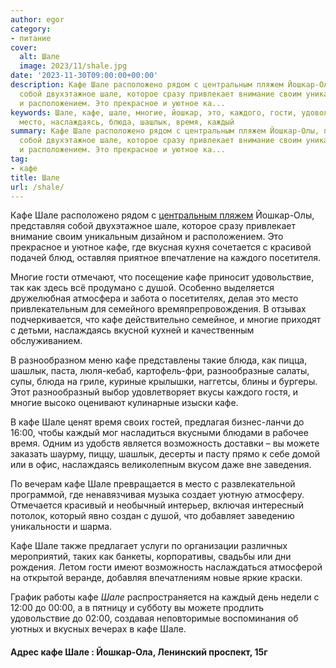 ```yaml
---
author: egor
category:
- питание
cover:
  alt: Шале
  image: 2023/11/shale.jpg
date: '2023-11-30T09:00:00+00:00'
description: Кафе Шале расположено рядом с центральным пляжем Йошкар-Олы, представляя
  собой двухэтажное шале, которое сразу привлекает внимание своим уникальным дизайном
  и расположением. Это прекрасное и уютное ка...
keywords: Шале, кафе, шале, многие, йошкар, это, каждого, гости, удовольствие, душой,
  место, наслаждаясь, блюда, шашлык, время, каждый
summary: Кафе Шале расположено рядом с центральным пляжем Йошкар-Олы, представляя
  собой двухэтажное шале, которое сразу привлекает внимание своим уникальным дизайном
  и расположением. Это прекрасное и уютное ка...
tag:
- кафе
title: Шале
url: /shale/
---
```


Кафе Шале расположено рядом с [центральным пляжем](/czentralnyj-plyazh-joshkar-oly/) Йошкар-Олы, представляя собой двухэтажное шале, которое сразу привлекает внимание своим уникальным дизайном и расположением. Это прекрасное и уютное кафе, где вкусная кухня сочетается с красивой подачей блюд, оставляя приятное впечатление на каждого посетителя.

Многие гости отмечают, что посещение кафе приносит удовольствие, так как здесь всё продумано с душой. Особенно выделяется дружелюбная атмосфера и забота о посетителях, делая это место привлекательным для семейного времяпрепровождения. В отзывах подчеркивается, что кафе действительно семейное, и многие приходят с детьми, наслаждаясь вкусной кухней и качественным обслуживанием.

В разнообразном меню кафе представлены такие блюда, как пицца, шашлык, паста, люля-кебаб, картофель-фри, разнообразные салаты, супы, блюда на гриле, куриные крылышки, наггетсы, блины и бургеры. Этот разнообразный выбор удовлетворяет вкусы каждого гостя, и многие высоко оценивают кулинарные изыски кафе.

В кафе Шале ценят время своих гостей, предлагая бизнес-ланчи до 16:00, чтобы каждый мог насладиться вкусными блюдами в рабочее время. Одним из удобств является возможность доставки – вы можете заказать шаурму, пиццу, шашлык, десерты и пасту прямо к себе домой или в офис, наслаждаясь великолепным вкусом даже вне заведения.

По вечерам кафе Шале превращается в место с развлекательной программой, где ненавязчивая музыка создает уютную атмосферу. Отмечается красивый и необычный интерьер, включая интересный потолок, который явно создан с душой, что добавляет заведению уникальности и шарма.

Кафе Шале также предлагает услуги по организации различных мероприятий, таких как банкеты, корпоративы, свадьбы или дни рождения. Летом гости имеют возможность наслаждаться атмосферой на открытой веранде, добавляя впечатлениям новые яркие краски.

График работы кафе _Шале_ распространяется на каждый день недели с 12:00 до 00:00, а в пятницу и субботу вы можете продлить удовольствие до 02:00, создавая неповторимые воспоминания об уютных и вкусных вечерах в кафе Шале.

#### Адрес кафе Шале : Йошкар-Ола, Ленинский проспект, 15г